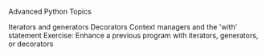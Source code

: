 Advanced Python Topics

Iterators and generators
Decorators
Context managers and the 'with' statement
Exercise: Enhance a previous program with iterators, generators, or decorators